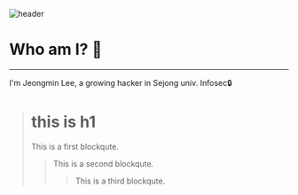 ![header](https://capsule-render.vercel.app/api?type=waving&color=gradient&height=270&section=header&text=63um3um%20Neutrinox4b1&fontSize=70)

Who am I? 🤔
=================
***
I'm Jeongmin Lee, a growing hacker in Sejong univ. Infosec🔒

> # this is h1
> This is a first blockqute.
>	> This is a second blockqute.
>	>	> This is a third blockqute.
